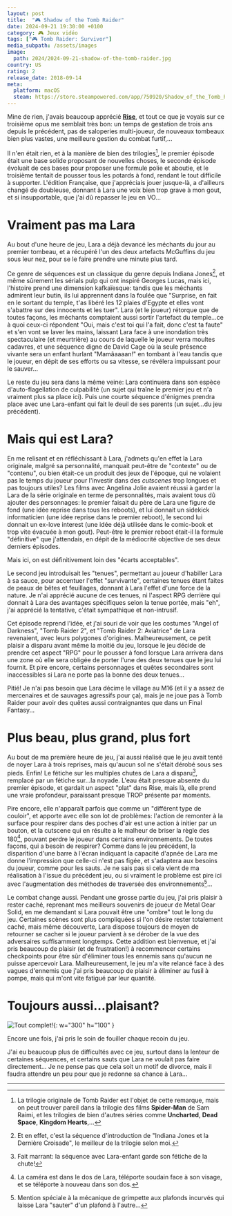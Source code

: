 ```yaml
---
layout: post
title:  "🎮 Shadow of the Tomb Raider"
date: 2024-09-21 19:30:00 +0100
category: 🎮 Jeux vidéo
tags: ["🎮 Tomb Raider: Survivor"]
media_subpath: /assets/images
image:
  path: 2024/2024-09-21-shadow-of-the-tomb-raider.jpg
country: US
rating: 2
release_date: 2018-09-14
meta:
  platform: macOS
  steam: https://store.steampowered.com/app/750920/Shadow_of_the_Tomb_Raider_Definitive_Edition/
---
```


Mine de rien, j'avais beaucoup apprécié [**Rise**](/posts/rise-of-the-tomb-raider/), et tout ce que je voyais sur ce troisième opus me semblait très bon: un temps de gestation de trois ans depuis le précédent, pas de saloperies multi-joueur, de nouveaux tombeaux bien plus vastes, une meilleure gestion du combat furtif,...

Il n'en était rien, et à la manière de bien des trilogies[^1], le premier épisode était une base solide proposant de nouvelles choses, le seconde épisode évoluait de ces bases pour proposer une formule polie et aboutie, et le troisième tentait de pousser tous les potards à fond, rendant le tout difficile à supporter. L'édition Française, que j'appréciais jouer jusque-là, a d'ailleurs changé de doubleuse, donnant à Lara une voix bien trop grave à mon gout, et si insupportable, que j'ai dû repasser le jeu en VO...

# Vraiment pas ma Lara

Au bout d'une heure de jeu, Lara a déjà devancé les méchants du jour au premier tombeau, et a récupéré l'un des deux artefacts McGuffins du jeu sous leur nez, pour se le faire prendre une minute plus tard.

Ce genre de séquences est un classique du genre depuis Indiana Jones[^2], et même sûrement les sérials pulp qui ont inspiré Georges Lucas, mais ici, l'histoire prend une dimension kafkaïesque: tandis que les méchants admirent leur butin, ils lui apprennent dans la foulée que "Surprise, en fait en le sortant du temple, t'as libéré les 12 plaies d'Egypte et elles vont s'abattre sur des innocents et les tuer". Lara (et le joueur) rétorque que de toutes façons, les méchants comptaient aussi sortir l'artefact du temple...ce à quoi ceux-ci répondent "Oui, mais c'est toi qui l'a fait, donc c'est ta faute" et s'en vont se laver les mains, laissant Lara face à une inondation très spectaculaire (et meurtrière) au cours de laquelle le joueur verra moultes cadavres, et une séquence digne de David Cage où la seule présence vivante sera un enfant hurlant "Mamâaaaan!" en tombant à l'eau tandis que le joueur, en dépit de ses efforts ou sa vitesse, se révélera impuissant pour le sauver...

Le reste du jeu sera dans la même veine: Lara continuera dans son espèce d'auto-flagellation de culpabilité (un sujet qui traîne le premier jeu et n'a vraiment plus sa place ici). Puis une courte séquence d'énigmes prendra place avec une Lara-enfant qui fait le deuil de ses parents (un sujet...du jeu précédent).

# Mais qui est Lara?

En me relisant et en réfléchissant à Lara, j'admets qu'en effet la Lara originale, malgré sa personnalité, manquait peut-être de "contexte" ou de "contenu", ou bien était-ce un produit des jeux de l'époque, qui ne volaient pas le temps du joueur pour l'investir dans des *cutscenes* trop longues et pas toujours utiles? Les films avec Angelina Jolie avaient réussi à garder la Lara de la série originale en terme de personnalités, mais avaient tous dû ajouter des personnages: le premier faisait du père de Lara une figure de fond (une idée reprise dans tous les reboots), et lui donnait un sidekick informaticien (une idée reprise dans le premier reboot), le second lui donnait un ex-love interest (une idée déjà utilisée dans le comic-book et trop vite évacuée à mon gout). Peut-être le premier reboot était-il la formule "définitive" que j'attendais, en dépit de la médiocrité objective de ses deux derniers épisodes.

Mais ici, on est définitivement loin des "écarts acceptables".

Le second jeu introduisait les "tenues", permettant au joueur d'habiller Lara à sa sauce, pour accentuer l'effet "survivante", certaines tenues étant faites de peaux de bêtes et feuillages, donnant à Lara l'effet d'une force de la nature. Je n'ai apprécié aucune de ces tenues, ni l'aspect RPG derrière qui donnait à Lara des avantages spécifiques selon la tenue portée, mais "eh", j'ai apprécié la tentative, c'était sympathique et non-intrusif.

Cet épisode reprend l'idée, et j'ai souri de voir que les costumes "Angel of Darkness", "Tomb Raider 2", et "Tomb Raider 2: Aviatrice" de Lara revenaient, avec leurs polygones d'origines. Malheureusement, ce petit plaisir a disparu avant même la moitié du jeu, lorsque le jeu décide de prendre cet aspect "RPG" pour le pousser à fond lorsque Lara arrivera dans une zone où elle sera obligée de porter l'une des deux tenues que le jeu lui fournit. Et pire encore, certains personnages et quêtes secondaires sont inaccessibles si Lara ne porte pas la bonne des deux tenues...

Pitié! Je n'ai pas besoin que Lara décime le village au M16 (et il y a assez de mercenaires et de sauvages agressifs pour ça), mais je ne joue pas à Tomb Raider pour avoir des quêtes aussi contraignantes que dans un Final Fantasy...

# Plus beau, plus grand, plus fort

Au bout de ma première heure de jeu, j'ai aussi réalisé que le jeu avait tenté de noyer Lara à trois reprises, mais qu'aucun sol ne s'était dérobé sous ses pieds. Enfin! Le fétiche sur les multiples chutes de Lara a disparu[^3], remplacé par un fétiche sur...la noyade. L'eau était presque absente du premier épisode, et gardait un aspect "plat" dans Rise, mais là, elle prend une vraie profondeur, paraissant presque TROP présente par moments.

Pire encore, elle n'apparaît parfois que comme un "différent type de couloir", et apporte avec elle son lot de problèmes: l'action de remonter à la surface pour respirer dans des poches d'air est une action à initier par un bouton, et la cutscene qui en résulte a le malheur de briser la règle des 180[^4], pouvant perdre le joueur dans certains environnements. De toutes façons, qui a besoin de respirer? Comme dans le jeu précédent, la disparition d'une barre à l'écran indiquant la capacité d'apnée de Lara me donne l'impression que celle-ci n'est pas figée, et s'adaptera aux besoins du joueur, comme pour les sauts. Je ne sais pas si cela vient de ma réalisation à l'issue du précédent jeu, ou si vraiment le problème est pire ici avec l'augmentation des méthodes de traversée des environnements[^5]...

Le combat change aussi. Pendant une grosse partie du jeu, j'ai pris plaisir à rester caché, reprenant mes meilleurs souvenirs de joueur de Metal Gear Solid, en me demandant si Lara pouvait être une "ombre" tout le long du jeu. Certaines scènes sont plus compliquées si l'on désire rester totalement caché, mais même découverte, Lara dispose toujours de moyen de retourner se cacher si le joueur parvient à se dérober de la vue des adversaires suffisamment longtemps. Cette addition est bienvenue, et j'ai pris beaucoup de plaisir (et de frustration!) à recommencer certains checkpoints pour être sûr d'éliminer tous les ennemis sans qu'aucun ne puisse apercevoir Lara. Malheureusement, le jeu m'a vite relancé face à des vagues d'ennemis que j'ai pris beaucoup de plaisir à éliminer au fusil à pompe, mais qui m'ont vite fatigué par leur quantité.

# Toujours aussi...plaisant?

![Tout complet!](2024/2024-09-21-completed.png){: w="300" h="100" }

Encore une fois, j'ai pris le soin de fouiller chaque recoin du jeu.

J'ai eu beaucoup plus de difficultés avec ce jeu, surtout dans la lenteur de certaines séquences, et certains sauts que Lara ne voulait pas faire directement... Je ne pense pas que cela soit un motif de divorce, mais il faudra attendre un peu pour que je redonne sa chance à Lara...

* * *
[^1]: La trilogie originale de Tomb Raider est l'objet de cette remarque, mais on peut trouver pareil dans la trilogie des films **Spider-Man** de Sam Raimi, et les trilogies de bien d'autres séries comme **Uncharted**, **Dead Space**, **Kingdom Hearts**,...
[^2]: Et en effet, c'est la séquence d'introduction de "Indiana Jones et la Dernière Croisade", le meilleur de la trilogie selon moi.
[^3]: Fait marrant: la séquence avec Lara-enfant garde son fétiche de la chute!
[^4]: La caméra est dans le dos de Lara, téléporte soudain face à son visage, et se téléporte à nouveau dans son dos.
[^5]: Mention spéciale à la mécanique de grimpette aux plafonds incurvés qui laisse Lara "sauter" d'un plafond à l'autre...
